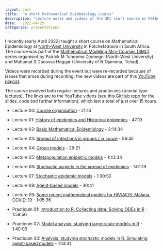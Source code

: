 ```yaml
---
layout: post
title:  "A short Mathematical Epidemiology course"
description: "Lecture notes and videos of the 3MC short course on Mathematical Epidemiology I taught at NWU, South Africa, in April 2022"
date:   2022-04-29
categories: presentations
---
```


I recently (early April 2022) taught a short course on Mathematical Epidemiology at [North-West University](https://www.nwu.ac.za/) in Potchefstroom in South Africa. The course was part of the [Mathematical Modeling Mini-Courses (3MC)](https://natural-sciences.nwu.ac.za/paa/3MC) series organised by Patrick M Tchepmo Djomegni (North-West University) and Mahamat S Daoussa Haggar (University of N'Djamena, Tchad).

Videos were recorded during the event but were re-recorded because of issues that arose during recording; the new videos are part of this [YouTube playlist](https://youtube.com/playlist?list=PLfRaznSpWo2sHwiQ04IT5STYdwarcMtRA).

The course involved both regular lectures and practicums (tutorial type lectures). The links are to the YouTube videos (see this [GitHub repo](https://julien-arino.github.io/3MC-course-epidemiological-modelling/) for the slides, code and further information), which last a total of just over 15 hours.

- Lecture 00: [Course organisation](https://youtu.be/MYBSTv1dWRA) - 21:16
- Lecture 01: [History of epidemics and Historical epidemics](https://youtu.be/StIRQIT0WSo) - 47:13
- Lecture 02: [Basic Mathematical Epidemiology](https://youtu.be/tMHwnrN3dXk) - 2:14:34
- Lecture 03: [Spread of infections in groups / in space](https://youtu.be/Jz317w81oZY) - 56:45
- Lecture 04: [Group models](https://youtu.be/j63HwBbapHE) - 29:21
- Lecture 05: [Metapopulation epidemic models](https://youtu.be/wk64L-ZEOUM) - 1:43:34
- Lecture 06: [Stochastic aspects in the spread of epidemics](https://youtu.be/ApPSTJfQN74) - 1:01:19
- Lecture 07: [Stochastic epidemic models](https://youtu.be/J4w5gCdReAI) - 1:00:53
- Lecture 08: [Agent-based models](https://youtu.be/UpSv8JcNecg) - 30:41
- Lecture 09: [Some recent mathematical models for HIV/AIDS, Malaria, COVID-19](https://youtu.be/tFjPug1f4Ms) - 1:05:36

- Practicum 01: [Introduction to R. Collecting data. Solving ODEs in R](https://youtu.be/nzzugOQuaro) - 1:59:56
- Practicum 02: [Model analysis, studying large-scale models in R](https://youtu.be/KHm7KIt1_ys) - 1:40:09
- Practicum 03: [Analysis, studying stochastic models in R. Simulating agent-based models](https://youtu.be/5b1RDIz03S0) - 1:13:41
